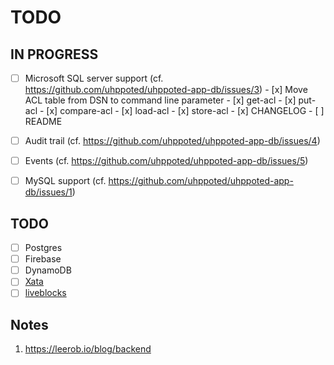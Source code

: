 # TODO

## IN PROGRESS

- [ ] Microsoft SQL server support (cf. https://github.com/uhppoted/uhppoted-app-db/issues/3)
      - [x] Move ACL table from DSN to command line parameter
      - [x] get-acl
      - [x] put-acl
      - [x] compare-acl
      - [x] load-acl
      - [x] store-acl
      - [x] CHANGELOG
      - [ ] README

- [ ] Audit trail (cf. https://github.com/uhppoted/uhppoted-app-db/issues/4)
- [ ] Events (cf. https://github.com/uhppoted/uhppoted-app-db/issues/5)
- [ ] MySQL support (cf. https://github.com/uhppoted/uhppoted-app-db/issues/1)


## TODO

- [ ] Postgres
- [ ] Firebase
- [ ] DynamoDB
- [ ] [Xata](https://xata.io)
- [ ] [liveblocks](https://liveblocks.io)

## Notes

1. https://leerob.io/blog/backend